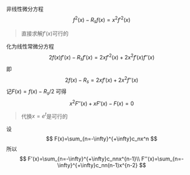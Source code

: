 非线性微分方程
$$
f^2(x)-R_sf(x)=x^2f'^2(x)
$$
>直接求解$f'(x)$可行的

化为线性常微分方程
$$
2f(x)f'(x)-R_sf'(x)=2xf'^2(x)+2x^2f'(x)f''(x)
$$
即
$$
2f(x)-R_s=2xf'(x)+2x^2f''(x)
$$
记$F(x)=f(x)-R_s/2$
可得
$$
x^2F''(x)+xF'(x)-F(x)=0
$$
>代换$x=e^t$是可行的

设
$$
F(x)=\sum_{n=-\infty}^{+\infty}c_nx^n
$$
所以
$$
F'(x)=\sum_{n=-\infty}^{+\infty}c_nnx^{n-1}\\
F''(x)=\sum_{n=-\infty}^{+\infty}c_nn(n-1)x^{n-2}
$$
<!--stackedit_data:
eyJoaXN0b3J5IjpbMjA1OTcwODEwNCwtMjEyMTg5MjU1MV19
-->